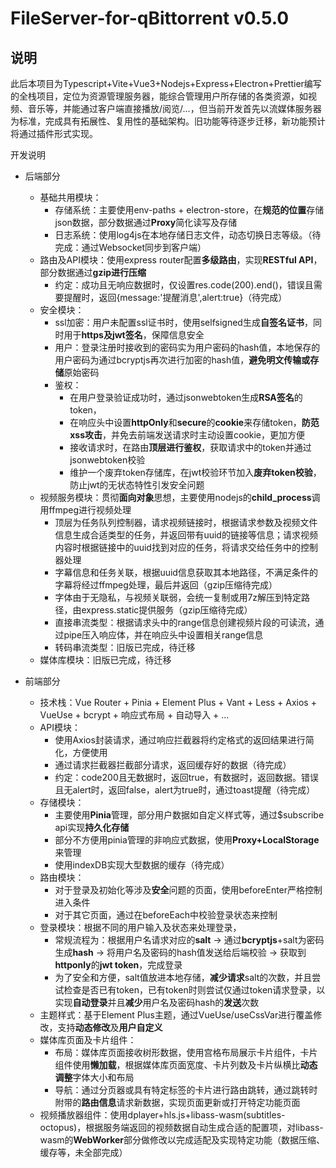 # FileServer-for-qBittorrent v0.5.0

## 说明

​		此后本项目为Typescript+Vite+Vue3+Nodejs+Express+Electron+Prettier编写的全栈项目，定位为资源管理服务器，能综合管理用户所存储的各类资源，如视频、音乐等，并能通过客户端直接播放/阅览/...，但当前开发首先以流媒体服务器为标准，完成具有拓展性、复用性的基础架构。旧功能等待逐步迁移，新功能预计将通过插件形式实现。

开发说明

- 后端部分
  - 基础共用模块：
    - 存储系统：主要使用env-paths + electron-store，在**规范的位置**存储json数据，部分数据通过**Proxy**简化读写及存储
    - 日志系统：使用log4js在本地存储日志文件，动态切换日志等级。（待完成：通过Websocket同步到客户端）
  - 路由及API模块：使用express router配置**多级路由**，实现**RESTful API**，部分数据通过**gzip进行压缩**
    - 约定：成功且无响应数据时，仅设置res.code(200).end()，错误且需要提醒时，返回{message:'提醒消息',alert:true}（待完成）
  - 安全模块：
    - ssl加密：用户未配置ssl证书时，使用selfsigned生成**自签名证书**，同时用于**https及jwt签名**，保障信息安全
    - 用户：登录注册时接收到的密码实为用户密码的hash值，本地保存的用户密码为通过bcryptjs再次进行加密的hash值，**避免明文传输或存储**原始密码
    - 鉴权：
      - 在用户登录验证成功时，通过jsonwebtoken生成**RSA签名**的token，
      - 在响应头中设置**httpOnly**和**secure**的**cookie**来存储token，**防范xss攻击**，并免去前端发送请求时主动设置cookie，更加方便
      - 接收请求时，在路由**顶层进行鉴权**，获取请求中的token并通过jsonwebtoken校验
      - 维护一个废弃token存储库，在jwt校验环节加入**废弃token校验**，防止jwt的无状态特性引发安全问题
  - 视频服务模块：贯彻**面向对象**思想，主要使用nodejs的**child_process**调用ffmpeg进行视频处理
    - 顶层为任务队列控制器，请求视频链接时，根据请求参数及视频文件信息生成合适类型的任务，并返回带有uuid的链接等信息；请求视频内容时根据链接中的uuid找到对应的任务，将请求交给任务中的控制器处理
    - 字幕信息和任务关联，根据uuid信息获取其本地路径，不满足条件的字幕将经过ffmpeg处理，最后并返回（gzip压缩待完成）
    - 字体由于无隐私，与视频关联弱，会统一复制或用7z解压到特定路径，由express.static提供服务（gzip压缩待完成）
    - 直接串流类型：根据请求头中的range信息创建视频片段的可读流，通过pipe压入响应体，并在响应头中设置相关range信息
    - 转码串流类型：旧版已完成，待迁移
  - 媒体库模块：旧版已完成，待迁移



- 前端部分
  - 技术栈：Vue Router + Pinia + Element Plus + Vant + Less + Axios + VueUse + bcrypt + 响应式布局 + 自动导入 + ...
  - API模块：
    - 使用Axios封装请求，通过响应拦截器将约定格式的返回结果进行简化，方便使用
    - 通过请求拦截器拦截部分请求，返回缓存好的数据（待完成）
    - 约定：code200且无数据时，返回true，有数据时，返回数据。错误且无alert时，返回false，alert为true时，通过toast提醒（待完成）
  - 存储模块：
    - 主要使用**Pinia**管理，部分用户数据如自定义样式等，通过$subscribe api实现**持久化存储**
    - 部分不方便用pinia管理的非响应式数据，使用**Proxy+LocalStorage**来管理
    - 使用indexDB实现大型数据的缓存（待完成）
  - 路由模块：
    - 对于登录及初始化等涉及**安全**问题的页面，使用beforeEnter严格控制进入条件
    - 对于其它页面，通过在beforeEach中校验登录状态来控制
  - 登录模块：根据不同的用户输入及状态来处理登录，
    - 常规流程为：根据用户名请求对应的**salt** -> 通过**bcryptjs**+salt为密码生成**hash** -> 将用户名及密码的hash值发送给后端校验 -> 获取到**httponly**的**jwt token**，完成登录
    - 为了安全和方便，salt值放进本地存储，**减少请求**salt的次数，并且尝试检查是否已有token，已有token时则尝试仅通过token请求登录，以实现**自动登录**并且**减少**用户名及密码hash的**发送**次数
  - 主题样式：基于Element Plus主题，通过VueUse/useCssVar进行覆盖修改，支持**动态修改**及**用户自定义**
  - 媒体库页面及卡片组件：
    - 布局：媒体库页面接收树形数据，使用宫格布局展示卡片组件，卡片组件使用**懒加载**，根据媒体库页面宽度、卡片列数及卡片纵横比**动态调整**字体大小和布局
    - 导航：通过分页器或具有特定标签的卡片进行路由跳转，通过跳转时附带的**路由信息**请求新数据，实现页面更新或打开特定功能页面
  - 视频播放器组件：使用dplayer+hls.js+libass-wasm(subtitles-octopus)，根据服务端返回的视频数据自动生成合适的配置项，对libass-wasm的**WebWorker**部分做修改以完成适配及实现特定功能（数据压缩、缓存等，未全部完成）
